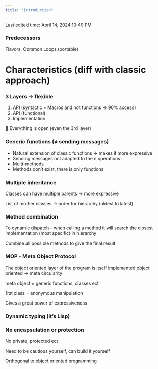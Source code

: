 ```yaml
---
title: "Introduction"
---
```

Last edited time: April 14, 2024 10:49 PM

### Predecessors

Flavors, Common Loops (portable)

# Characteristics (diff with classic approach)

### 3 Layers → flexible

1. API (syntactic = Macros and not functions → 90% access)
2. API (functional)
3. Implementation

<aside>
🧠 Everything is open (even the 3rd layer)

</aside>

### Generic functions ($\neq$ sending messages)

- Natural extension of classic functions → makes it more expressive
- Sending messages not adapted to the n operations
- Multi-methods
- Methods don’t exist, there is only functions

### Multiple inheritance

Classes can have multiple parents → more expressive

List of mother classes → order for hierarchy (oldest to latest)

### Method combination

To dynamic dispatch - when calling a method it will search the closest implementation (most specific) in hierarchy

Combine all possible methods to give the final result

### MOP - Meta Object Protocol

The object oriented layer of the program is itself implemented object oriented → meta circularity

meta object = generic functions, classes ect

1rst class = anonymous manipulation

Gives a great power of expressiveness

### Dynamic typing (it’s Lisp)

### No encapsulation or protection

No private, protected ect

Need to be cautious yourself, can build it yourself

Orthogonal to object oriented programming
